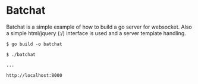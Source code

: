 # Batchat

Batchat is a simple example of how to build a go server for websocket. Also a simple html/jquery (:/)  interface is used and a server template handling.

```
$ go build -o batchat

$ ./batchat

...

http://localhost:8000
```
